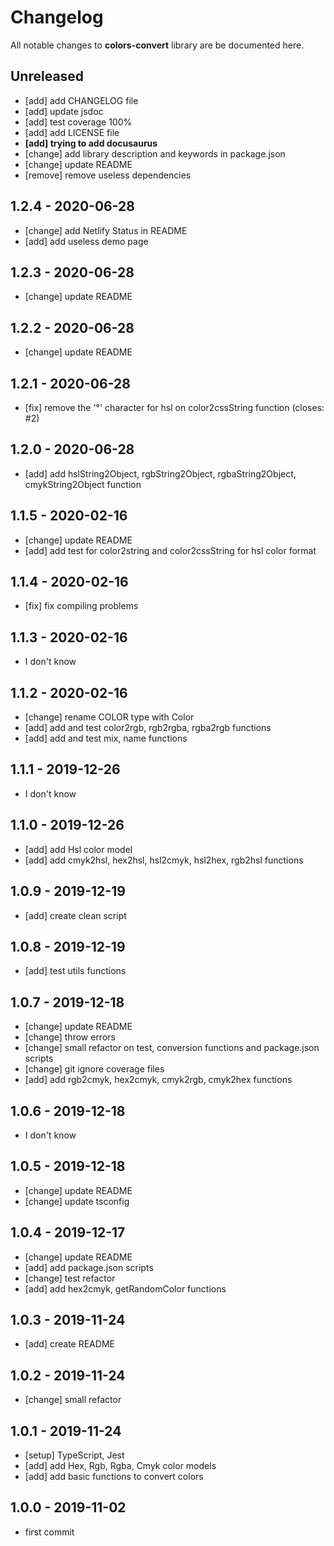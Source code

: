 # Changelog

All notable changes to **colors-convert** library are be documented here.

## Unreleased

- [add] add CHANGELOG file
- [add] update jsdoc
- [add] test coverage 100%
- [add] add LICENSE file
- **[add] trying to add docusaurus**
- [change] add library description and keywords in package.json
- [change] update README
- [remove] remove useless dependencies

## 1.2.4 - 2020-06-28

- [change] add Netlify Status in README
- [add] add useless demo page

## 1.2.3 - 2020-06-28

- [change] update README

## 1.2.2 - 2020-06-28

- [change] update README

## 1.2.1 - 2020-06-28

- [fix] remove the '°' character for hsl on color2cssString function (closes: #2)

## 1.2.0 - 2020-06-28

- [add] add hslString2Object, rgbString2Object, rgbaString2Object, cmykString2Object function

## 1.1.5 - 2020-02-16

- [change] update README
- [add] add test for color2string and color2cssString for hsl color format

## 1.1.4 - 2020-02-16

- [fix] fix compiling problems

## 1.1.3 - 2020-02-16

- I don't know

## 1.1.2 - 2020-02-16

- [change] rename COLOR type with Color
- [add] add and test color2rgb, rgb2rgba, rgba2rgb functions
- [add] add and test mix, name functions

## 1.1.1 - 2019-12-26

- I don't know

## 1.1.0 - 2019-12-26

- [add] add Hsl color model
- [add] add cmyk2hsl, hex2hsl, hsl2cmyk, hsl2hex, rgb2hsl functions

## 1.0.9 - 2019-12-19

- [add] create clean script

## 1.0.8 - 2019-12-19

- [add] test utils functions

## 1.0.7 - 2019-12-18

- [change] update README
- [change] throw errors
- [change] small refactor on test, conversion functions and package.json scripts
- [change] git ignore coverage files
- [add] add rgb2cmyk, hex2cmyk, cmyk2rgb, cmyk2hex functions

## 1.0.6 - 2019-12-18

- I don't know

## 1.0.5 - 2019-12-18

- [change] update README
- [change] update tsconfig

## 1.0.4 - 2019-12-17

- [change] update README
- [add] add package.json scripts
- [change] test refactor
- [add] add hex2cmyk, getRandomColor functions

## 1.0.3 - 2019-11-24

- [add] create README

## 1.0.2 - 2019-11-24

- [change] small refactor

## 1.0.1 - 2019-11-24

- [setup] TypeScript, Jest
- [add] add Hex, Rgb, Rgba, Cmyk color models
- [add] add basic functions to convert colors

## 1.0.0 - 2019-11-02

- first commit
